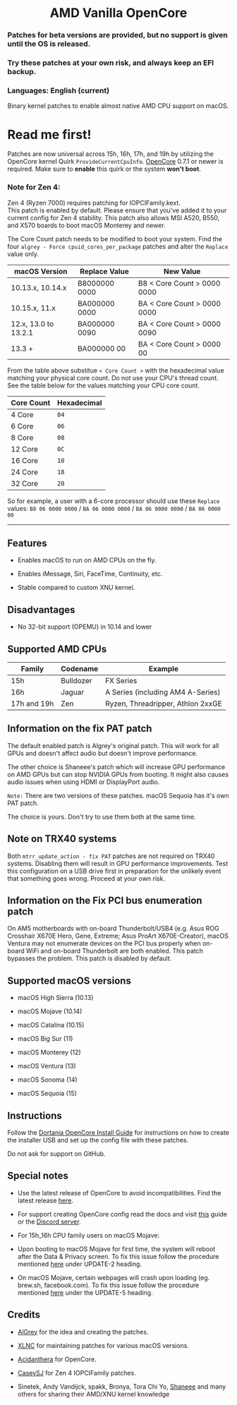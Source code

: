 <span align="center">

# AMD Vanilla OpenCore

</span>


### Patches for beta versions are provided, but no support is given until the OS is released.
### Try these patches at your own risk, and always keep an EFI backup.

### Languages: English (current)

Binary kernel patches to enable almost native AMD CPU support on macOS.

# Read me first!

Patches are now universal across 15h, 16h, 17h, and 19h by utilizing the OpenCore kernel Quirk `ProvideCurrentCpuInfo`. [OpenCore](https://github.com/acidanthera/OpenCorePkg/releases) 0.7.1 or newer is required.
Make sure to **enable** this quirk or the system **won't boot**.


### Note for Zen 4:

Zen 4 (Ryzen 7000) requires patching for IOPCIFamily.kext. <br/>
This patch is enabled by default. Please ensure that you've added it to your current config for Zen 4 stability. 
This patch also allows MSI A520, B550, and X570 boards to boot macOS Monterey and newer.

The Core Count patch needs to be modified to boot your system. Find the four `algrey - Force cpuid_cores_per_package` patches and alter the `Replace` value only.

|   macOS Version      | Replace Value | New Value |
|----------------------|---------------|-----------|
| 10.13.x, 10.14.x     | B8000000 0000 | B8 < Core Count > 0000 0000 |
| 10.15.x, 11.x        | BA000000 0000 | BA < Core Count > 0000 0000 |
| 12.x, 13.0 to 13.2.1 | BA000000 0090 | BA < Core Count > 0000 0090 |
| 13.3 +               |  BA000000 00  | BA < Core Count > 0000 00 |

From the table above substitue `< Core Count >` with the hexadecimal value matching your physical core count. Do not use your CPU's thread count. See the table below for the values matching your CPU core count.


| Core Count | Hexadecimal |
|------------|-------------|
|   4 Core   |     `04`    |
|   6 Core   |     `06`    |
|   8 Core   |     `08`    |
|   12 Core  |     `0C`    |
|   16 Core  |     `10`    |
|   24 Core  |     `18`    |
|   32 Core  |     `20`    |

So for example, a user with a 6-core processor should use these `Replace` values: `B8 06 0000 0000` / `BA 06 0000 0000` / `BA 06 0000 0090` / `BA 06 0000 00`

---

## Features

- Enables macOS to run on AMD CPUs on the fly.

- Enables iMessage, Siri, FaceTime, Continuity, etc.

- Stable compared to custom XNU kernel.

## Disadvantages

- No 32-bit support (OPEMU) in 10.14 and lower

## Supported AMD CPUs

|     Family    |  Codename |              Example              |
|---------------|-----------|-----------------------------------|
|      15h      | Bulldozer |             FX Series             |
|      16h      |   Jaguar  | A Series (including AM4 A-Series) |
|  17h and 19h  |    Zen    | Ryzen, Threadripper, Athlon 2xxGE |<br />

## Information on the fix PAT patch

The default enabled patch is Algrey's original patch. This will work for all GPUs and doesn't affect audio but doesn't improve performance.

The other choice is Shaneee's patch which will increase GPU performance on AMD GPUs but can stop NVIDIA GPUs from booting. It might also causes audio issues when using HDMI or DisplayPort audio.

`Note:` There are two versions of these patches. macOS Sequoia has it's own PAT patch. 

The choice is yours. Don't try to use them both at the same time.

## Note on TRX40 systems

Both `mtrr_update_action - fix PAT` patches are not required on TRX40 systems. Disabling them will result in GPU performance improvements. Test this configuration on a USB drive first in preparation for the unlikely event that something goes wrong. Proceed at your own risk.

## Information on the Fix PCI bus enumeration patch

On AM5 motherboards with on-board Thunderbolt/USB4 (e.g. Asus ROG Crosshair X670E Hero, Gene, Extreme; Asus ProArt X670E-Creator), macOS Ventura may not enumerate devices on the PCI bus properly when on-board WiFi and on-board Thunderbolt are both enabled. This patch bypasses the problem. This patch is disabled by default.

## Supported macOS versions

- macOS High Sierra (10.13)

- macOS Mojave (10.14)

- macOS Catalina (10.15)

- macOS Big Sur (11)

- macOS Monterey (12)

- macOS Ventura (13)

- macOS Sonoma (14)

- macOS Sequoia (15)

## Instructions

Follow the [Dortania OpenCore Install Guide](https://dortania.github.io/OpenCore-Install-Guide/) for instructions on how to create the installer USB and set up the config file with these patches.

Do not ask for support on GitHub.

## Special notes

- Use the latest release of OpenCore to avoid incompatibilities. Find the latest release [here](https://github.com/acidanthera/OpenCorePkg/releases/latest).

- For support creating OpenCore config read the docs and visit [this](https://dortania.github.io/OpenCore-Install-Guide/) guide or the [Discord server](https://discord.gg/EfCYAJW).

- For 15h_16h CPU family users on macOS Mojave:

- Upon booting to macOS Mojave for first time, the system will reboot after the Data & Privacy screen. To fix this issue follow the procedure mentioned [here](https://www.insanelymac.com/forum/topic/335877-amd-mojave-kernel-development-and-testing/?do=findComment&comment=2658085) under UPDATE-2 heading.

- On macOS Mojave, certain webpages will crash upon loading (eg. brew.sh, facebook.com). To fix this issue follow the procedure mentioned [here](https://www.insanelymac.com/forum/topic/335877-amd-mojave-kernel-development-and-testing/?do=findComment&comment=2661857) under the UPDATE-5 heading.



## Credits

- [AlGrey](https://github.com/AlGreyy) for the idea and creating the patches.

- [XLNC](https://github.com/XLNCs) for maintaining patches for various macOS versions.

- [Acidanthera](https://github.com/acidanthera) for OpenCore.

- [CaseySJ](https://github.com/CaseySJ/) for Zen 4 IOPCIFamily patches.

- Sinetek, Andy Vandijck, spakk, Bronya, Tora Chi Yo, [Shaneee](https://github.com/Shaneee) and many others for sharing their AMD/XNU kernel knowledge
